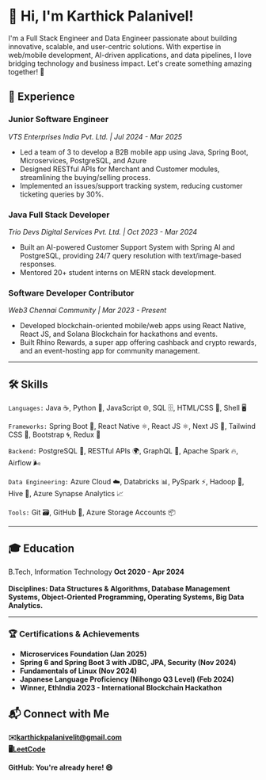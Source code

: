 # 👋 Hi, I'm Karthick Palanivel!

I'm a Full Stack Engineer and Data Engineer passionate about building innovative, scalable, and user-centric solutions. With expertise in web/mobile development, AI-driven applications, and data pipelines, I love bridging technology and business impact. Let's create something amazing together! 🤝

## 💼 Experience
### Junior Software Engineer
<i>VTS Enterprises India Pvt. Ltd. | Jul 2024 - Mar 2025</i>

- Led a team of 3 to develop a B2B mobile app using Java, Spring Boot, Microservices, PostgreSQL, and Azure
- Designed RESTful APIs for Merchant and Customer modules, streamlining the buying/selling process.  
- Implemented an issues/support tracking system, reducing customer ticketing queries by 30%.

### Java Full Stack Developer
<i>Trio Devs Digital Services Pvt. Ltd. | Oct 2023 - Mar 2024 </i>

- Built an AI-powered Customer Support System with Spring AI and PostgreSQL, providing 24/7 query resolution with text/image-based responses.  
- Mentored 20+ student interns on MERN stack development.

### Software Developer Contributor
<i>Web3 Chennai Community | Mar 2023 - Present</i>  

- Developed blockchain-oriented mobile/web apps using React Native, React JS, and Solana Blockchain for hackathons and events.  
- Built Rhino Rewards, a super app offering cashback and crypto rewards, and an event-hosting app for community management.

---

## 🛠️ Skills

```Languages:``` Java ☕, Python 🐍, JavaScript 🌐, SQL 🗄️, HTML/CSS 🎨, Shell 🖥️  

```Frameworks:``` Spring Boot 🌱, React Native ⚛️, React JS ⚛️, Next JS 🚀, Tailwind CSS 🎨, Bootstrap 🌀, Redux 🔄  

```Backend:``` PostgreSQL 🐘, RESTful APIs 🌍, GraphQL 🚀, Apache Spark 🔥, Airflow 🌬️  

```Data Engineering:``` Azure Cloud ☁️, Databricks 📊, PySpark ⚡, Hadoop 🐘, Hive 🐝, Azure Synapse Analytics 📈  

```Tools:``` Git 🗃️, GitHub 🐙, Azure Storage Accounts 📦

--- 
## 🎓 Education

B.Tech, Information Technology  <b>Oct 2020 - Apr 2024<b>
<br></br>Disciplines: Data Structures & Algorithms, Database Management Systems, Object-Oriented Programming, Operating Systems, Big Data Analytics.

---

### 🏆 Certifications & Achievements

- Microservices Foundation (Jan 2025)  
- Spring 6 and Spring Boot 3 with JDBC, JPA, Security (Nov 2024)  
- Fundamentals of Linux (Nov 2024)  
- Japanese Language Proficiency (Nihongo Q3 Level) (Feb 2024)  
- Winner, EthIndia 2023 - International Blockchain Hackathon


## 📬 Connect with Me

✉️<a target="_blank" href="mailto:karthickpalanivelit@gmail.com">karthickpalanivelit@gmail.com</a>  
🖥️<a target="_blank" href="https://leetcode.com/u/karthickpalanivel">LeetCode</a>  

GitHub: You're already here! 😄


